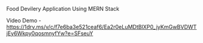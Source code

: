 Food Devilery Application Using MERN Stack

Video Demo - https://1drv.ms/v/c/f7e6ba3e521ceaf6/Ea2r0eLuMDtBlXP0_jyKmGwBVDWTjEy6Wkpy0qosmnyfYw?e=SFseuY

